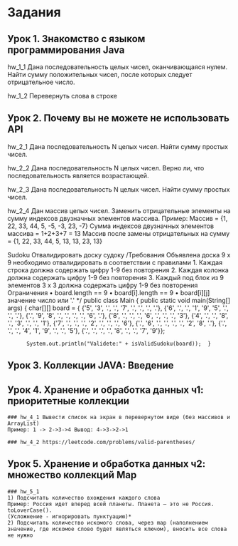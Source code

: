 # Задания

## Урок 1. Знакомство с языком программирования Java

  hw_1_1 Дана последовательность целых чисел, оканчивающаяся нулем. Найти сумму положительных чисел, после которых следует отрицательное число.
  
  hw_1_2 Перевернуть слова в строке
  
## Урок 2. Почему вы не можете не использовать API

  hw_2_1 Дана последовательность N целых чисел. Найти сумму простых чисел.
  
  hw_2_2 Дана последовательность N целых чисел. Верно ли, что последовательность является возрастающей.
  
  hw_2_3 Дана последовательность N целых чисел. Найти сумму простых чисел.
  
  hw_2_4 Дан массив целых чисел. Заменить отрицательные элементы на сумму индексов двузначных элементов массива.
      Пример:
      Массив = {1, 22, 33, 44, 5, -5, -3, 23, -7}
      Сумма индексов двузначных элементов массива = 1+2+3+7 = 13
      Массив после замены отрицательных на сумму = {1, 22, 33, 44, 5, 13, 13, 23, 13}
  
  Sudoku Отвалидировать доску судоку
      /Требования
      Объявлена доска 9 x 9 необходимо отвалидировать в соответствии с правилами
      1. Каждая строка должна содержать цифру 1-9 без повторения
      2. Каждая колонка должна содержать цифру 1-9 без повторения
      3. Каждый под блок из 9 элементов 3 x 3 должна содержать цифру 1-9 без повторения
      Ограничения
      • board.length == 9
      • board[i].length == 9
      • board[i][j] значение число или '.'
      */
      public class Main {
      public static void main(String[] args) {
      char[][] board = {
      {'5', '3', '.', '.', '7', '.', '.', '.', '.'},
      {'6', '.', '.', '1', '9', '5', '.', '.', '.'},
      {'.', '9', '8', '.', '.', '.', '.', '6', '.'},
      {'8', '.', '.', '.', '6', '.', '.', '.', '3'},
      {'4', '.', '.', '8', '.', '3', '.', '.', '1'},
      {'7', '.', '.', '.', '2', '.', '.', '.', '6'},
      {'.', '6', '.', '.', '.', '.', '2', '8', '.'},
      {'.', '.', '.', '4', '1', '9', '.', '.', '5'},
      {'.', '.', '.', '.', '8', '.', '.', '7', '9'}};

          System.out.println("Validete:" + isValidSudoku(board));  }

## Урок 3. Коллекции JAVA: Введение

## Урок 4. Хранение и обработка данных ч1: приоритетные коллекции
    
    ### hw_4_1 Вывести список на экран в перевернутом виде (без массивов и ArrayList) 
    Пример: 1 -> 2->3->4 Вывод: 4->3->2->1
    
    ### hw_4_2 https://leetcode.com/problems/valid-parentheses/

## Урок 5. Хранение и обработка данных ч2: множество коллекций Map

    ### hw_5_1
    1) Подсчитать количество вхождения каждого слова 
    Пример: Россия идет вперед всей планеты. Планета — это не Россия. toLoverCase(). 
    (Усложнение - игнорировать пунктуацию)*
    2) Подсчитать количество искомого слова, через map (наполнением значение, где искомое слово будет являться ключом), вносить все слова не нужно
